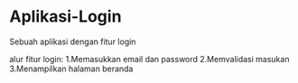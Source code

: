 # Aplikasi-Login
Sebuah aplikasi dengan fitur login

alur fitur login:
1.Memasukkan email dan password
2.Memvalidasi masukan
3.Menampilkan halaman beranda

